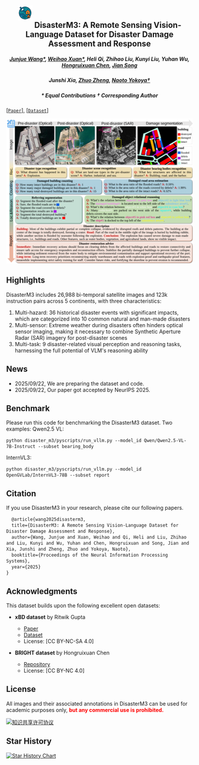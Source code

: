 
[//]: # (<img src="https://github.com/Junjue-Wang/resources/blob/main/DisasterM3/icon.png?raw=true" alt="icon" height="28" style="vertical-align: -4px; margin-right: 6px;">)

[//]: # ()
[//]: # (<h2 align="center">DisasterM3: A Remote Sensing Vision-Language Dataset for Disaster Damage Assessment and Response</h2>)

<h2 align="center">
  <img
    src="https://github.com/Junjue-Wang/resources/blob/main/DisasterM3/icon.png?raw=true"
    alt="Disaster icon"
    height="40"
    style="vertical-align:20px;"
  />
  DisasterM3: A Remote Sensing Vision-Language Dataset for Disaster Damage Assessment and Response
</h2>

<h5 align="center"><a href="https://junjue-wang.github.io/homepage/">Junjue Wang*</a>, 
<a href="https://weihaoxuan.com">Weihao Xuan*</a>, 
Heli Qi, Zhihao Liu, Kunyi Liu, Yuhan Wu, <a href="https://chrx97.com/"> Hongruixuan Chen</a>,
<a href="https://jtrneo.github.io/"> Jian Song</a></h5>
<h5 align="center">
Junshi Xia, <a href="https://zhuozheng.top/">Zhuo Zheng</a>, <a href="https://naotoyokoya.com/">Naoto Yokoya†</a></h5>

<h5 align="center">
* Equal Contributions
† Corresponding Author</h5>

[[`Paper`](https://arxiv.org/abs/2505.21089)],
[[`Dataset`](mailto:kingdrone@edu.k.u-tokyo.ac.jp?subject=Dataset%20Request)]


<div align="center">
  <img src="https://github.com/Junjue-Wang/resources/blob/main/DisasterM3/task_taxonomy.png?raw=true">
</div>

## Highlights
DisasterM3 includes 26,988 bi-temporal satellite images and 123k instruction pairs across 5 continents, with three characteristics:
1. Multi-hazard: 36 historical disaster events with significant impacts, which are categorized into 10 common natural and man-made disasters
2. Multi-sensor: Extreme weather during disasters often hinders optical sensor imaging, making it necessary to combine Synthetic Aperture Radar (SAR) imagery for post-disaster scenes
3. Multi-task: 9 disaster-related visual perception and reasoning tasks, harnessing the full potential of VLM's reasoning ability


## News
- 2025/09/22, We are preparing the dataset and code.
- 2025/09/22, Our paper got accepted by NeurIPS 2025.


## Benchmark

Please run this code for benchmarking the DisasterM3 dataset.
Two examples:
Qwen2.5 VL:
```
python disaster_m3/pyscripts/run_vllm.py --model_id Qwen/Qwen2.5-VL-7B-Instruct --subset bearing_body
```
InternVL3:
```
python disaster_m3/pyscripts/run_vllm.py --model_id OpenGVLab/InternVL3-78B --subset report
```


## Citation
If you use DisasterM3 in your research, please cite our following papers.
```text
  @article{wang2025disasterm3,
  title={DisasterM3: A Remote Sensing Vision-Language Dataset for Disaster Damage Assessment and Response},
  author={Wang, Junjue and Xuan, Weihao and Qi, Heli and Liu, Zhihao and Liu, Kunyi and Wu, Yuhan and Chen, Hongruixuan and Song, Jian and Xia, Junshi and Zheng, Zhuo and Yokoya, Naoto},
  booktitle={Proceedings of the Neural Information Processing Systems},
  year={2025}
}
```

## Acknowledgments
This dataset builds upon the following excellent open datasets:
- **xBD dataset** by Ritwik Gupta
    - [Paper](https://openaccess.thecvf.com/content_CVPRW_2019/html/cv4gc/Gupta_Creating_xBD_A_Dataset_for_Assessing_Building_Damage_from_Satellite_CVPRW_2019_paper.html)
    - [Dataset](https://xview2.org/dataset)
    - License: [CC BY-NC-SA 4.0]

- **BRIGHT dataset** by Hongruixuan Chen
    - [Repository](https://github.com/ChenHongruixuan/BRIGHT)
    - License: [CC BY-NC 4.0]


## License
All images and their associated annotations in DisasterM3 can be used for academic purposes only,
<font color="red"><b> but any commercial use is prohibited.</b></font>

<a rel="license" href="https://creativecommons.org/licenses/by-nc-sa/4.0/deed.en">
<img alt="知识共享许可协议" style="border-width:0" src="https://i.creativecommons.org/l/by-nc-sa/4.0/88x31.png" /></a>

## Star History

[![Star History Chart](https://api.star-history.com/svg?repos=Junjue-Wang/DisasterM3&type=Date)](https://www.star-history.com/#Junjue-Wang/DisasterM3&Date)
